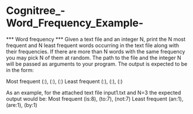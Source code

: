 # Cognitree_-Word_Frequency_Example-


*** Word frequency ***
Given a text file and an integer N, print the N most frequent and N least frequent words occurring in the text file along with their frequencies. If there are more than N words with the same frequency you may pick N of them at random. The path to the file and the integer N will be passed as arguments to your program. The output is expected to be in the form:

Most frequent
(<word>:<count>), (<word>:<count>), (<word>:<count>)
Least frequent
(<word>:<count>), (<word>:<count>), (<word>:<count>)

As an example, for the attached text file input1.txt and N=3 the expected output would be:
Most frequent
(is:8), (to:7), (not:7)
Least frequent
(an:1), (are:1), (by:1)

 
